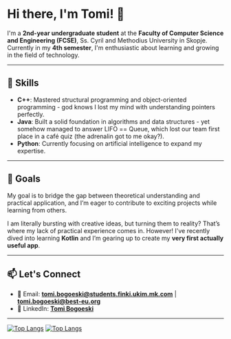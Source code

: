 # Hi there, I'm Tomi! 👋
I'm a **2nd-year undergraduate student** at the **Faculty of Computer Science and Engineering (FCSE)**, Ss. Cyril and Methodius University in Skopje. Currently in my **4th semester**, I'm enthusiastic about learning and growing in the field of technology.  

---

## 🔧 Skills  

- **C++**: Mastered structural programming and object-oriented programming - god knows I lost my mind with understanding pointers perfectly.  
- **Java**: Built a solid foundation in algorithms and data structures - yet somehow managed to answer LIFO == Queue, which lost our team first place in a café quiz (the adrenalin got to me okay?).  
- **Python**: Currently focusing on artificial intelligence to expand my expertise.

---

## 🎯 Goals  

My goal is to bridge the gap between theoretical understanding and practical application, and I’m eager to contribute to exciting projects while learning from others. 

I am literally bursting with creative ideas, but turning them to reality? That’s where my lack of practical experience comes in. However! I've recently dived into learning **Kotlin** and I’m gearing up to create my **very first actually useful app**.

---

## 📫 Let's Connect  

- 📧 Email: **[tomi.bogoeski@students.finki.ukim.mk.com](mailto:tomi.bogoeski@students.finki.ukim.mk)** | **[tomi.bogoeski@best-eu.org](mailto:tomi.bogoeski@best-eu.org)**  
- 🔗 LinkedIn: **[Tomi Bogoeski](https://www.linkedin.com/in/tomi-bogoeski-72869023a/)**  

---

[![Top Langs](https://github-readme-stats.vercel.app/api/top-langs/?username=tomi-beep&layout=pie&theme=dracula)](https://github.com/anuraghazra/github-readme-stats)
[![Top Langs](https://github-readme-stats.vercel.app/api/top-langs/?username=tomi-beep&theme=dracula)](https://github.com/anuraghazra/github-readme-stats)
